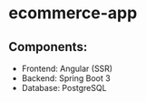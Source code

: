 # ecommerce-app

## Components:

- Frontend: Angular (SSR)
- Backend: Spring Boot 3
- Database: PostgreSQL
